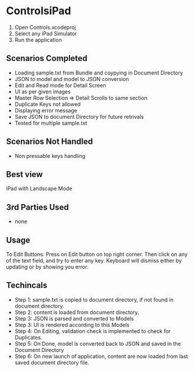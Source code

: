 # ControlsiPad
1. Open Controls.xcodeproj
2. Select any iPad Simulator
3. Run the application

## Scenarios Completed
- Loading sample.txt from Bundle and coypying in Document Directory
- JSON to model and model to JSON conversion
- Edit and Read mode for Detail Screen
- UI as per given images
- Master Row Selection => Detail Scrolls to same section
- Duplicate Keys not allowed
- Displaying error message
- Save JSON to document Directory for future retrivals
- Tested for multiple sample.txt

## Scenarios Not Handled
- Non pressable keys handling

## Best view
iPad with Landscape Mode

## 3rd Parties Used
- none

## Usage
To Edit Buttons: Press on Edit button on top right corner. Then click on any of the text field, and try to enter any key. Keyboard will dismiss either by updating or by showing you error.

## Techincals
- Step 1: sample.txt is copied to document directory, if not found in document directory.
- Step 2: content is loaded from document directory.
- Step 3: JSON is parsed and converted to Models
- Step 3: UI is rendered according to this Models
- Step 4: On Editing, validation check is implemented to check for Duplicates.
- Step 5: On Done, model is converted back to JSON and saved in the Document Directory
- Step 6: On new launch of application, content are now loaded from last saved document directory file.
